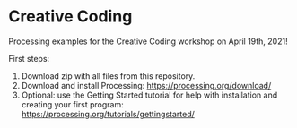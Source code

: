 # Creative Coding

Processing examples for the Creative Coding workshop on April 19th, 2021!

First steps:
1. Download zip with all files from this repository.
2. Download and install Processing: https://processing.org/download/
3. Optional: use the Getting Started tutorial for help with installation and creating your first program: https://processing.org/tutorials/gettingstarted/
